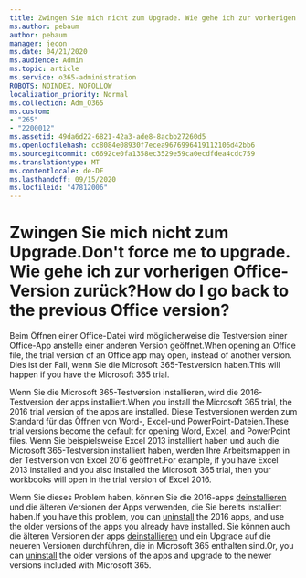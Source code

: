 ```yaml
---
title: Zwingen Sie mich nicht zum Upgrade. Wie gehe ich zur vorherigen Office-Version zurück?
ms.author: pebaum
author: pebaum
manager: jecon
ms.date: 04/21/2020
ms.audience: Admin
ms.topic: article
ms.service: o365-administration
ROBOTS: NOINDEX, NOFOLLOW
localization_priority: Normal
ms.collection: Adm_O365
ms.custom:
- "265"
- "2200012"
ms.assetid: 49da6d22-6821-42a3-ade8-8acbb27260d5
ms.openlocfilehash: cc8084e08930f7ecea9676996419112106d42bb6
ms.sourcegitcommit: c6692ce0fa1358ec3529e59ca0ecdfdea4cdc759
ms.translationtype: MT
ms.contentlocale: de-DE
ms.lasthandoff: 09/15/2020
ms.locfileid: "47812006"
---
```

# <a name="dont-force-me-to-upgrade-how-do-i-go-back-to-the-previous-office-version"></a><span data-ttu-id="cda7c-103">Zwingen Sie mich nicht zum Upgrade.</span><span class="sxs-lookup"><span data-stu-id="cda7c-103">Don't force me to upgrade.</span></span> <span data-ttu-id="cda7c-104">Wie gehe ich zur vorherigen Office-Version zurück?</span><span class="sxs-lookup"><span data-stu-id="cda7c-104">How do I go back to the previous Office version?</span></span>

<span data-ttu-id="cda7c-105">Beim Öffnen einer Office-Datei wird möglicherweise die Testversion einer Office-App anstelle einer anderen Version geöffnet.</span><span class="sxs-lookup"><span data-stu-id="cda7c-105">When opening an Office file, the trial version of an Office app may open, instead of another version.</span></span> <span data-ttu-id="cda7c-106">Dies ist der Fall, wenn Sie die Microsoft 365-Testversion haben.</span><span class="sxs-lookup"><span data-stu-id="cda7c-106">This will happen if you have the Microsoft 365 trial.</span></span>
  
<span data-ttu-id="cda7c-107">Wenn Sie die Microsoft 365-Testversion installieren, wird die 2016-Testversion der apps installiert.</span><span class="sxs-lookup"><span data-stu-id="cda7c-107">When you install the Microsoft 365 trial, the 2016 trial version of the apps are installed.</span></span> <span data-ttu-id="cda7c-108">Diese Testversionen werden zum Standard für das Öffnen von Word-, Excel-und PowerPoint-Dateien.</span><span class="sxs-lookup"><span data-stu-id="cda7c-108">These trial versions become the default for opening Word, Excel, and PowerPoint files.</span></span> <span data-ttu-id="cda7c-109">Wenn Sie beispielsweise Excel 2013 installiert haben und auch die Microsoft 365-Testversion installiert haben, werden Ihre Arbeitsmappen in der Testversion von Excel 2016 geöffnet.</span><span class="sxs-lookup"><span data-stu-id="cda7c-109">For example, if you have Excel 2013 installed and you also installed the Microsoft 365 trial, then your workbooks will open in the trial version of Excel 2016.</span></span>
  
<span data-ttu-id="cda7c-110">Wenn Sie dieses Problem haben, können Sie die 2016-apps [deinstallieren](https://support.office.com/article/9dd49b83-264a-477a-8fcc-2fdf5dbf61d8.aspx) und die älteren Versionen der Apps verwenden, die Sie bereits installiert haben.</span><span class="sxs-lookup"><span data-stu-id="cda7c-110">If you have this problem, you can [uninstall](https://support.office.com/article/9dd49b83-264a-477a-8fcc-2fdf5dbf61d8.aspx) the 2016 apps, and use the older versions of the apps you already have installed.</span></span> <span data-ttu-id="cda7c-111">Sie können auch die älteren Versionen der apps [deinstallieren](https://support.office.com/article/9dd49b83-264a-477a-8fcc-2fdf5dbf61d8.aspx) und ein Upgrade auf die neueren Versionen durchführen, die in Microsoft 365 enthalten sind.</span><span class="sxs-lookup"><span data-stu-id="cda7c-111">Or, you can [uninstall](https://support.office.com/article/9dd49b83-264a-477a-8fcc-2fdf5dbf61d8.aspx) the older versions of the apps and upgrade to the newer versions included with Microsoft 365.</span></span>
